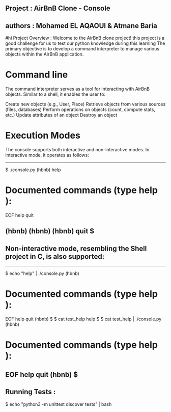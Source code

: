 ## Project : AirBnB Clone - Console
## authors : Mohamed EL AQAOUI & Atmane Baria
#hi
Project Overview :
Welcome to the AirBnB clone project! this project is a good challenge for us to test our python knowledge during this learning The primary objective is to develop a command interpreter to manage various objects within the AirBnB application.


# Command line

The command interpreter serves as a tool for interacting with AirBnB objects. Similar to a shell, it enables the user to:

Create new objects (e.g., User, Place)
Retrieve objects from various sources (files, databases)
Perform operations on objects (count, compute stats, etc.)
Update attributes of an object
Destroy an object

# Execution Modes

The console supports both interactive and non-interactive modes. In interactive mode, it operates as follows:

----------------------------------------------------------
$ ./console.py
(hbnb) help

Documented commands (type help <topic>):
========================================
EOF  help  quit

(hbnb)
(hbnb)
(hbnb) quit
$
----------------------------------------------------------

## Non-interactive mode, resembling the Shell project in C, is also supported:

----------------------------------------------------------
$ echo "help" | ./console.py
(hbnb)

Documented commands (type help <topic>):
========================================
EOF  help  quit
(hbnb)
$
$ cat test_help
help
$
$ cat test_help | ./console.py
(hbnb)

Documented commands (type help <topic>):
========================================
EOF  help  quit
(hbnb)
$
---------------------------------------------------------
## Running Tests :
$ echo "python3 -m unittest discover tests" | bash
